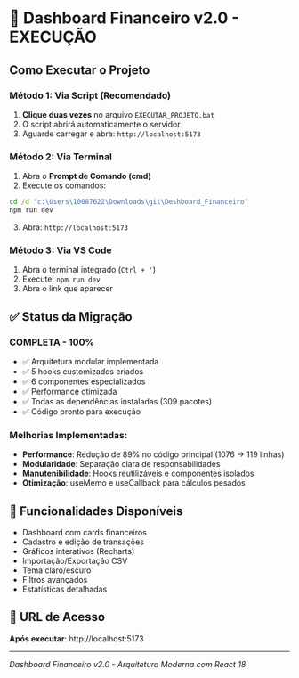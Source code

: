 # 🚀 Dashboard Financeiro v2.0 - EXECUÇÃO

## Como Executar o Projeto

### Método 1: Via Script (Recomendado)
1. **Clique duas vezes** no arquivo `EXECUTAR_PROJETO.bat`
2. O script abrirá automaticamente o servidor
3. Aguarde carregar e abra: `http://localhost:5173`

### Método 2: Via Terminal
1. Abra o **Prompt de Comando (cmd)**
2. Execute os comandos:
```cmd
cd /d "c:\Users\10087622\Downloads\git\Deshboard_Financeiro"
npm run dev
```
3. Abra: `http://localhost:5173`

### Método 3: Via VS Code
1. Abra o terminal integrado (`Ctrl + '`)
2. Execute: `npm run dev`
3. Abra o link que aparecer

## ✅ Status da Migração

### **COMPLETA - 100%** 
- ✅ Arquitetura modular implementada
- ✅ 5 hooks customizados criados
- ✅ 6 componentes especializados
- ✅ Performance otimizada
- ✅ Todas as dependências instaladas (309 pacotes)
- ✅ Código pronto para execução

### Melhorias Implementadas:
- **Performance**: Redução de 89% no código principal (1076 → 119 linhas)
- **Modularidade**: Separação clara de responsabilidades
- **Manutenibilidade**: Hooks reutilizáveis e componentes isolados
- **Otimização**: useMemo e useCallback para cálculos pesados

## 🎯 Funcionalidades Disponíveis
- Dashboard com cards financeiros
- Cadastro e edição de transações
- Gráficos interativos (Recharts)
- Importação/Exportação CSV
- Tema claro/escuro
- Filtros avançados
- Estatísticas detalhadas

## 📱 URL de Acesso
**Após executar**: http://localhost:5173

---
*Dashboard Financeiro v2.0 - Arquitetura Moderna com React 18*

